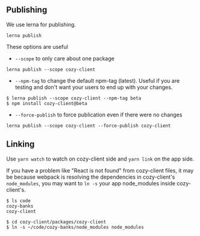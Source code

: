 Publishing
----------

We use lerna for publishing. 

```
lerna publish
```

These options are useful

* `--scope` to only care about one package

```
lerna publish --scope cozy-client
```

* `--npm-tag` to change the default npm-tag (latest). Useful if you are testing
and don't want your users to end up with your changes.

```
$ lerna publish --scope cozy-client --npm-tag beta
$ npm install cozy-client@beta
```

* `--force-publish` to force publication even if there were no changes

```
lerna publish --scope cozy-client --force-publish cozy-client
```

Linking
-------

Use `yarn watch` to watch on cozy-client side and `yarn link` on the app side.

If you have a problem like "React is not found" from cozy-client files, it may be because webpack is resolving the dependencies in cozy-client's `node_modules`, you may want to `ln -s` your app node_modules inside cozy-client's.

```
$ ls code
cozy-banks
cozy-client

$ cd cozy-client/packages/cozy-client
$ ln -s ~/code/cozy-banks/node_modules node_modules
```
